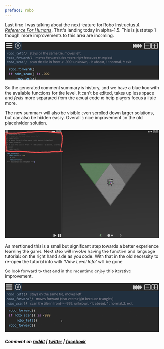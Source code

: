 ```yaml
---
preface: robo
---
```


Last time I was talking about the next feature for Robo Instructus [_A Reference For Humans_](/2017/11/10/a-reference-for-humans.html). That's landing today in alpha-1.5. This is just step 1 though, more improvements to this area are incoming.

![](/assets/2017-11-24/fun-summary.png "'Available Functions' summary in alpha-1.5")

So the generated comment summary is history, and we have a blue box with the available functions for the level. It can't be edited, takes up less space and _feels_ more separated from the actual code to help players focus a little more.

The new summary will also be visible even scrolled down larger solutions, but can also be hidden easily. Overall a nice improvement on the old placeholder solution.

![](/assets/2017-11-24/old-comment-summary.png "Previous generated comment summary")

As mentioned this is a small but significant step towards a better experience learning the game. Next step will involve having the function and language tutorials on the right hand side as you code. With that in the old necessity to re-open the tutorial info with _'View Level Info'_ will be gone.

So look forward to that and in the meantime enjoy this iterative improvement.

![](/assets/2017-11-24/fun-summary.gif)

##### Comment on [reddit](https://www.reddit.com/r/devblogs/comments/7f8dj6/robo_instructus_having_a_nicer_time_looking_stuff/) | [twitter](https://twitter.com/alexbutlergames/status/934090002396536832) | [facebook](https://www.facebook.com/alexbutlergames/posts/1685326374888076)
